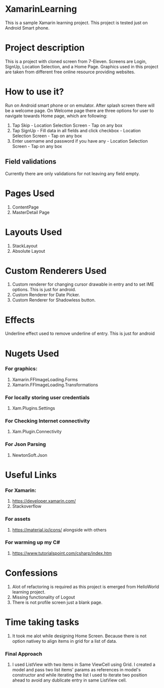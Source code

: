 # XamarinLearning
This is a sample Xamarin learning project. This project is tested just on Android Smart phone.

# Project description
This is a project with cloned screen from 7-Eleven. Screens are Login, SignUp, Location Selection, and a Home Page. Graphics used in this project are taken from different free online resource providing websites.

# How to use it?
Run on Android smart phone or on emulator. After splash screen there will be a welcome page. On Welcome page there are three options for user to navigate towards Home page, which are following:
1. Tap Skip - Location Selection Screen - Tap on any box
2. Tap SignUp -  Fill data in all fields and click checkbox - Location Selection Screen - Tap on any box
3. Enter username and password if you have any - Location Selection Screen - Tap on any box

## Field validations
Currently there are only validations for not leaving any field empty.

# Pages Used
1. ContentPage
2. MasterDetail Page

# Layouts Used
1. StackLayout
2. Absolute Layout

# Custom Renderers Used
1. Custom renderer for changing cursor drawable in entry and to set IME options. This is just for android.
2. Custom Renderer for Date Picker.
3. Custom Renderer for Shadowless button.

# Effects
Underline effect used to remove underline of entry. This is just for android

# Nugets Used
### For graphics:
1. Xamarin.FFImageLoading.Forms
2. Xamarin.FFImageLoading.Transformations

### For locally storing user credentials
1. Xam.Plugins.Settings

### For Checking Internet connectivity
1. Xam.Plugin.Connectivity

### For Json Parsing
1. NewtonSoft.Json

# Useful Links
### For Xamarin:
1. https://developer.xamarin.com/
2. Stackoverflow

### For assets
1. https://material.io/icons/ alongside with others

### For warming up my C#
1. https://www.tutorialspoint.com/csharp/index.htm

# Confessions
1. Alot of refactoring is required as this project is emerged from HelloWorld learning project.
2. Missing functionality of Logout
3. There is not profile screen just a blank page.

# Time taking tasks
1. It took me alot while designing Home Screen. Because there is not option nativey to align items in grid for a list of data. 
### Final Approach
1. I used ListView with two items in Same ViewCell using Grid. I created a model and pass two list items' params as references in model's constructor and while iterating the list I used to iterate two position ahead to avoid any dublicate entry in same ListView cell.
